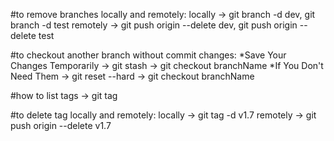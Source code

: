 #to remove branches locally and remotely:
locally -> git branch -d dev, git branch -d test
remotely -> git push origin --delete dev, git push origin --delete test

#to checkout another branch without commit changes:
*Save Your Changes Temporarily
-> git stash
-> git checkout branchName
*If You Don't Need Them
-> git reset --hard
-> git checkout branchName

#how to list tags
-> git tag

#to delete tag locally and remotely:
locally -> git tag -d v1.7
remotely -> git push origin --delete v1.7
